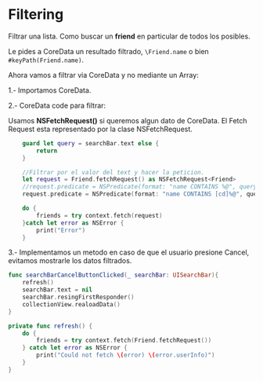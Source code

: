 # Filtering

Filtrar una lista. Como buscar un **friend** en particular de todos los posibles.

Le pides a CoreData un resultado filtrado, `\Friend.name` o bien `#keyPath(Friend.name)`.

Ahora vamos a filtrar via CoreData y no mediante un Array:

1.- Importamos CoreData.

2.- CoreData code para filtrar:

Usamos **NSFetchRequest()** si queremos algun dato de CoreData.
El Fetch Request esta representado por la clase NSFetchRequest.


``` Swift
	guard let query = searchBar.text else {
		return
	}

	//Filtrar por el valor del text y hacer la peticion.
	let request = Friend.fetchRequest() as NSFetchRequest<Friend>
	//request.predicate = NSPredicate(format: "name CONTAINS %@", query)
	request.predicate = NSPredicate(format: "name CONTAINS [cd]%@", query) //[cd] evita que sea Case-Sensitive

	do {
		friends = try context.fetch(request)
	}catch let error as NSError {
		print("Error")
	}
```

3.- Implementamos un metodo en caso de que el usuario presione Cancel, evitamos mostrarle los datos filtrados.

``` Swift
func searchBarCancelButtonClicked(_ searchBar: UISearchBar){
	refresh()
	searchBar.text = nil
	searchBar.resingFirstResponder()
	collectionView.realoadData()
}

private func refresh() {
	do {
		friends = try context.fetch(Friend.fetchRequest())
	} catch let error as NSError {
		print("Could not fetch \(error) \(error.userInfo)")
	}
}
```